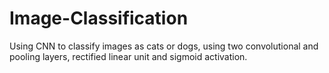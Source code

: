 # Image-Classification
Using CNN to classify images as cats or dogs, using two convolutional and pooling layers, rectified linear unit and sigmoid activation.
